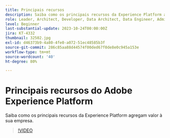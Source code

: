 ```yaml
---
title: Principais recursos
description: Saiba como os principais recursos da Experience Platform agregam valor à sua empresa.
role: Leader, Architect, Developer, Data Architect, Data Engineer, Admin, User
level: Beginner
last-substantial-update: 2023-10-24T00:00:00Z
jira: KT-4332
thumbnail: 32502.jpg
exl-id: d46373b9-4a80-4fe0-a072-51ec48585b3f
source-git-commit: 286c85aa88d44574f00ded67f0de8e0c945a153e
workflow-type: tm+mt
source-wordcount: '40'
ht-degree: 80%

---
```


# Principais recursos do Adobe Experience Platform

Saiba como os principais recursos da Experience Platform agregam valor à sua empresa.

>[!VIDEO](https://video.tv.adobe.com/v/3428511?learn=on&enablevpops&captions=por_br)


